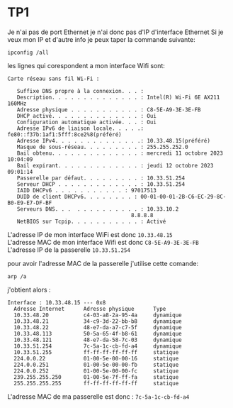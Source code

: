 # TP1

Je n'ai pas de port Ethernet je n'ai donc pas d'IP d'interface Ethernet 
Si je veux mon IP et d'autre info je peux taper la commande suivante: 

```shell
ipconfig /all
```
les lignes qui corespondent a mon interface Wifi sont:

```shell
Carte réseau sans fil Wi-Fi :

   Suffixe DNS propre à la connexion. . . :
   Description. . . . . . . . . . . . . . : Intel(R) Wi-Fi 6E AX211 160MHz
   Adresse physique . . . . . . . . . . . : C8-5E-A9-3E-3E-FB
   DHCP activé. . . . . . . . . . . . . . : Oui
   Configuration automatique activée. . . : Oui
   Adresse IPv6 de liaison locale. . . . .: fe80::f37b:1af1:5fff:8ce2%8(préféré)
   Adresse IPv4. . . . . . . . . . . . . .: 10.33.48.15(préféré)
   Masque de sous-réseau. . . . . . . . . : 255.255.252.0
   Bail obtenu. . . . . . . . . . . . . . : mercredi 11 octobre 2023 10:04:09
   Bail expirant. . . . . . . . . . . . . : jeudi 12 octobre 2023 09:01:14
   Passerelle par défaut. . . . . . . . . : 10.33.51.254
   Serveur DHCP . . . . . . . . . . . . . : 10.33.51.254
   IAID DHCPv6 . . . . . . . . . . . : 97017513
   DUID de client DHCPv6. . . . . . . . : 00-01-00-01-2B-C6-EC-29-8C-B0-E9-E7-DF-BF
   Serveurs DNS. . .  . . . . . . . . . . : 10.33.10.2
                                       8.8.8.8
   NetBIOS sur Tcpip. . . . . . . . . . . : Activé
   ``` 

L'adresse IP de mon interface WiFi est donc `10.33.48.15`   
L'adresse MAC de mon interface Wifi est donc `C8-5E-A9-3E-3E-FB`  
L'adresse IP de la passerelle `10.33.51.254` 


pour avoir l'adresse MAC de la passerelle j'utilise cette comande:

```shell
arp /a
```
j'obtient alors :

```shell
Interface : 10.33.48.15 --- 0x8
  Adresse Internet      Adresse physique      Type
  10.33.48.20           c4-03-a8-2a-95-4a     dynamique
  10.33.48.21           34-c9-3d-22-bb-b8     dynamique
  10.33.48.22           48-e7-da-a7-c7-5f     dynamique
  10.33.48.113          50-5a-65-4f-b8-61     dynamique
  10.33.48.121          48-e7-da-58-7c-03     dynamique
  10.33.51.254          7c-5a-1c-cb-fd-a4     dynamique
  10.33.51.255          ff-ff-ff-ff-ff-ff     statique
  224.0.0.22            01-00-5e-00-00-16     statique
  224.0.0.251           01-00-5e-00-00-fb     statique
  224.0.0.252           01-00-5e-00-00-fc     statique
  239.255.255.250       01-00-5e-7f-ff-fa     statique
  255.255.255.255       ff-ff-ff-ff-ff-ff     statique
``` 
L'adresse MAC de ma passerelle est donc : `7c-5a-1c-cb-fd-a4`